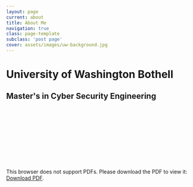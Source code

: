 ```yaml
---
layout: page
current: about
title: About Me
navigation: true
class: page-template
subclass: 'post page'
cover: assets/images/uw-background.jpg
---
```


# University of Washington Bothell
## Master's in Cyber Security Engineering

<object data="/assets/images/resume.pdf" type="application/pdf" width="800px" height="800px">
    <embed src="/assets/images/resume.pdf" type="application/pdf">
        <p>This browser does not support PDFs. Please download the PDF to view it: <a href="/assets/images/resume.pdf">Download PDF</a>.</p>
    </embed>
</object>
